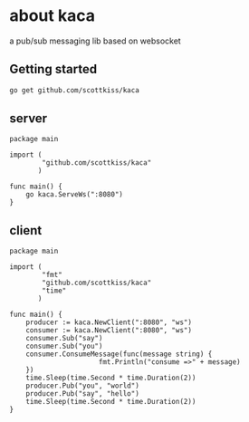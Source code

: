 # about kaca 
a pub/sub messaging lib based on websocket  

## Getting started
```bash
go get github.com/scottkiss/kaca
```

## server

```golang
package main

import (
        "github.com/scottkiss/kaca"
       )

func main() {
    go kaca.ServeWs(":8080")
}
```

## client

```golang
package main

import (
        "fmt"
        "github.com/scottkiss/kaca"
        "time"
       )

func main() {
    producer := kaca.NewClient(":8080", "ws")
    consumer := kaca.NewClient(":8080", "ws")
    consumer.Sub("say")
    consumer.Sub("you")
    consumer.ConsumeMessage(func(message string) {
                      fmt.Println("consume =>" + message)
    })
    time.Sleep(time.Second * time.Duration(2))
    producer.Pub("you", "world")
    producer.Pub("say", "hello")
    time.Sleep(time.Second * time.Duration(2))
}


```


